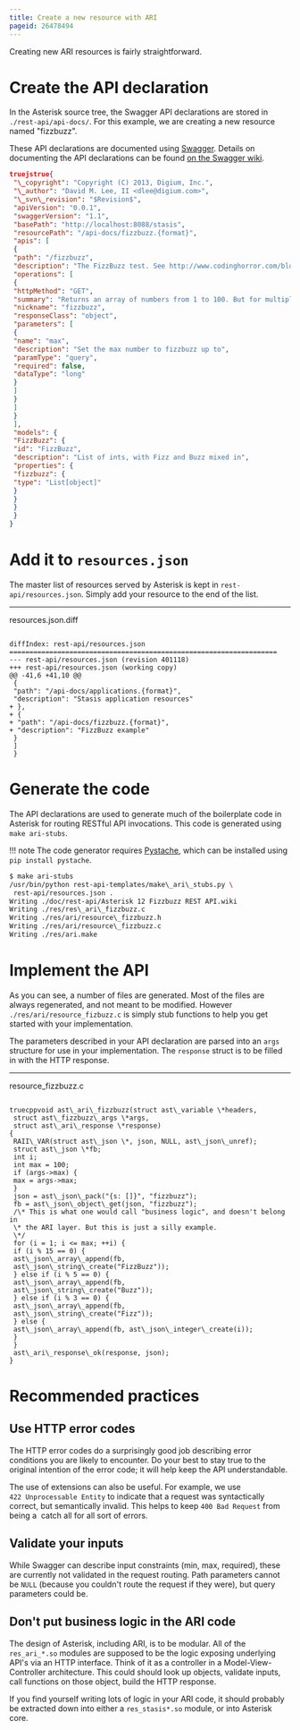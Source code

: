 ```yaml
---
title: Create a new resource with ARI
pageid: 26478494
---
```


Creating new ARI resources is fairly straightforward.

Create the API declaration
==========================

In the Asterisk source tree, the Swagger API declarations are stored in `./rest-api/api-docs/`. For this example, we are creating a new resource named "fizzbuzz".

These API declarations are documented using [Swagger](https://developers.helloreverb.com/swagger/). Details on documenting the API declarations can be found [on the Swagger wiki](https://github.com/wordnik/swagger-core/wiki/API-Declaration).




```json title="fizzbuzz.json" linenums="1"
truejstrue{
 "\_copyright": "Copyright (C) 2013, Digium, Inc.",
 "\_author": "David M. Lee, II <dlee@digium.com>",
 "\_svn\_revision": "$Revision$",
 "apiVersion": "0.0.1",
 "swaggerVersion": "1.1",
 "basePath": "http://localhost:8088/stasis",
 "resourcePath": "/api-docs/fizzbuzz.{format}",
 "apis": [
 {
 "path": "/fizzbuzz",
 "description": "The FizzBuzz test. See http://www.codinghorror.com/blog/2007/02/why-cant-programmers-program.html.",
 "operations": [
 {
 "httpMethod": "GET",
 "summary": "Returns an array of numbers from 1 to 100. But for multiples of three return \"Fizz\" instead of the number and for the multiples of five return \"Buzz\". For numbers which are multiples of both three and five return \"FizzBuzz\".",
 "nickname": "fizzbuzz",
 "responseClass": "object",
 "parameters": [
 {
 "name": "max",
 "description": "Set the max number to fizzbuzz up to",
 "paramType": "query",
 "required": false,
 "dataType": "long"
 }
 ]
 }
 ]
 }
 ],
 "models": {
 "FizzBuzz": {
 "id": "FizzBuzz",
 "description": "List of ints, with Fizz and Buzz mixed in",
 "properties": {
 "fizzbuzz": {
 "type": "List[object]"
 }
 }
 }
 }
}

```


Add it to `resources.json`
==========================

The master list of resources served by Asterisk is kept in `rest-api/resources.json`. Simply add your resource to the end of the list.




---

  
resources.json.diff  


```

diffIndex: rest-api/resources.json
===================================================================
--- rest-api/resources.json (revision 401118)
+++ rest-api/resources.json (working copy)
@@ -41,6 +41,10 @@
 {
 "path": "/api-docs/applications.{format}",
 "description": "Stasis application resources"
+ },
+ {
+ "path": "/api-docs/fizzbuzz.{format}",
+ "description": "FizzBuzz example"
 }
 ]
 }

```


Generate the code
=================

The API declarations are used to generate much of the boilerplate code in Asterisk for routing RESTful API invocations. This code is generated using `make ari-stubs`.




!!! note 
    The code generator requires [Pystache](https://pypi.python.org/pypi/pystache), which can be installed using `pip install pystache`.

      
[//]: # (end-note)





```bash title=" " linenums="1"
$ make ari-stubs
/usr/bin/python rest-api-templates/make\_ari\_stubs.py \
 rest-api/resources.json .
Writing ./doc/rest-api/Asterisk 12 Fizzbuzz REST API.wiki
Writing ./res/res\_ari\_fizzbuzz.c
Writing ./res/ari/resource\_fizzbuzz.h
Writing ./res/ari/resource\_fizzbuzz.c
Writing ./res/ari.make

```


Implement the API
=================

As you can see, a number of files are generated. Most of the files are always regenerated, and not meant to be modified. However `./res/ari/resource_fizbuzz.c` is simply stub functions to help you get started with your implementation.

The parameters described in your API declaration are parsed into an `args` structure for use in your implementation. The `response` struct is to be filled in with the HTTP response.




---

  
resource\_fizzbuzz.c  


```

truecppvoid ast\_ari\_fizzbuzz(struct ast\_variable \*headers,
 struct ast\_fizzbuzz\_args \*args,
 struct ast\_ari\_response \*response)
{
 RAII\_VAR(struct ast\_json \*, json, NULL, ast\_json\_unref);
 struct ast\_json \*fb;
 int i;
 int max = 100;
 if (args->max) {
 max = args->max;
 }
 json = ast\_json\_pack("{s: []}", "fizzbuzz");
 fb = ast\_json\_object\_get(json, "fizzbuzz");
 /\* This is what one would call "business logic", and doesn't belong in
 \* the ARI layer. But this is just a silly example.
 \*/
 for (i = 1; i <= max; ++i) {
 if (i % 15 == 0) {
 ast\_json\_array\_append(fb,
 ast\_json\_string\_create("FizzBuzz"));
 } else if (i % 5 == 0) {
 ast\_json\_array\_append(fb,
 ast\_json\_string\_create("Buzz"));
 } else if (i % 3 == 0) {
 ast\_json\_array\_append(fb,
 ast\_json\_string\_create("Fizz"));
 } else {
 ast\_json\_array\_append(fb, ast\_json\_integer\_create(i));
 }
 }
 ast\_ari\_response\_ok(response, json);
}

```


Recommended practices
=====================

Use HTTP error codes
--------------------

The HTTP error codes do a surprisingly good job describing error conditions you are likely to encounter. Do your best to stay true to the original intention of the error code; it will help keep the API understandable.

The use of extensions can also be useful. For example, we use `422 Unprocessable Entity` to indicate that a request was syntactically correct, but semantically invalid. This helps to keep `400 Bad Request` from being a  catch all for all sort of errors.

Validate your inputs
--------------------

While Swagger can describe input constraints (min, max, required), these are currently not validated in the request routing. Path parameters cannot be `NULL` (because you couldn't route the request if they were), but query parameters could be.

Don't put business logic in the ARI code
----------------------------------------

The design of Asterisk, including ARI, is to be modular. All of the `res_ari_*.so` modules are supposed to be the logic exposing underlying API's via an HTTP interface. Think of it as a controller in a Model-View-Controller architecture. This could should look up objects, validate inputs, call functions on those object, build the HTTP response.

If you find yourself writing lots of logic in your ARI code, it should probably be extracted down into either a `res_stasis*.so` module, or into Asterisk core.

